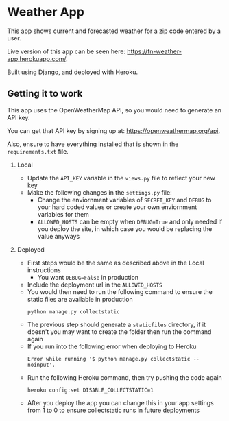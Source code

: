 # Weather App
This app shows current and forecasted weather for a zip code entered by a user.

Live version of this app can be seen here: https://fn-weather-app.herokuapp.com/.

Built using Django, and deployed with Heroku.

## Getting it to work
This app uses the OpenWeatherMap API, so you would need to generate an API key.

You can get that API key by signing up at: https://openweathermap.org/api.

Also, ensure to have everything installed that is shown in the ```requirements.txt``` file. 
      
1. Local
    - Update the ```API_KEY``` variable in the ```views.py``` file to reflect your new key
    - Make the following changes in the ```settings.py``` file:
      - Change the enviornment variables of ```SECRET_KEY``` and ```DEBUG``` to your hard coded values or create your own enviornment variables for them
      - ```ALLOWED_HOSTS``` can be empty when ```DEBUG=True``` and only needed if you deploy the site, in which case you would be replacing the value anyways
    
2. Deployed
    - First steps would be the same as described above in the Local instructions
      - You want ```DEBUG=False``` in production
    - Include the deployment url in the ```ALLOWED_HOSTS```
    - You would then need to run the following command to ensure the static files are available in production
        ```
        python manage.py collectstatic
        ```
    - The previous step should generate a ```staticfiles``` directory, if it doesn't you may want to create the folder then run the command again
    - If you run into the following error when deploying to Heroku
        ```
        Error while running '$ python manage.py collectstatic --noinput'.
        ```
    - Run the following Heroku command, then try pushing the code again
        ```
        heroku config:set DISABLE_COLLECTSTATIC=1
        ```
    - After you deploy the app you can change this in your app settings from 1 to 0 to ensure collectstatic runs in future deployments
